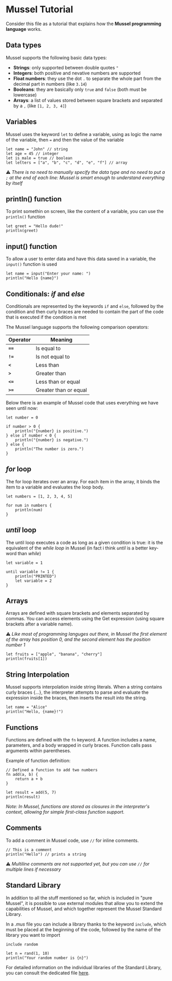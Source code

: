 # Mussel Tutorial

Consider this file as a tutorial that explains how the **Mussel programming language** works.

## Data types

Mussel supports the following basic data types:

- **Strings**: only supported between double quotes `"`
- **Integers**: both positive and nevative numbers are supported
- **Float numbers**: they use the dot `.` to separate the whole part from the decimal part in numbers (like `3.14`)
- **Booleans**: they are basically only `true` and `false` (both must be lowercase)
- **Arrays**: a list of values stored between square brackets and separated by a `,` (like `[1, 2, 3, 4]`)

## Variables
Mussel uses the keyword `let` to define a variable, using as logic the name of the variable, then `=` and then the value of the variable

```
let name = "John" // string
let age = 45 // integer
let is_male = true // boolean
let letters = ["a", "b", "c", "d", "e", "f"] // array
```

⚠️ *There is no need to manually specify the data type and no need to put a `;` at the end of each line: Mussel is smart enough to understand everything by itself*

## println() function
To print somethin on screen, like the content of a variable, you can use the `println()` function

```
let greet = "Hello dude!"
println(greet)
```

## input() function
To allow a user to enter data and have this data saved in a variable, the `input()` function is used

```
let name = input("Enter your name: ")
println("Hello {name}")
```

## Conditionals: *if* and *else*
Conditionals are represented by the keywords `if` and `else`, followed by the condition and then curly braces are needed to contain the part of the code that is executed if the condition is met

The Mussel language supports the following comparison operators:

| Operator     | Meaning              |
|--------------|----------------------|
| **`==`**     | Is equal to          |
| **`!=`**     | Is not equal to      |
| **`<`**      | Less than            |
| **`>`**      | Greater than         |
| **`<=`**     | Less than or equal   |
| **`>=`**     | Greater than or equal|

Below there is an example of Mussel code that uses everything we have seen until now:

```
let number = 0

if number > 0 {
    println("{number} is positive.")
} else if number < 0 { 
    println("{number} is negative.")
} else { 
    println("The number is zero.")  
}
```

## *for* loop
The for loop iterates over an array. For each item in the array, it binds the item to a variable and evaluates the loop body.

```
let numbers = [1, 2, 3, 4, 5]

for num in numbers {
    println(num)
}
```

## *until* loop
The until loop executes a code as long as a given condition is true: it is the equivalent of the *while loop* in Mussel (in fact i think *until* is a better key-word than *while*)

```
let variable = 1

until variable != 1 {
    println("PRINTED")
    let variable = 2
}
```

## Arrays
Arrays are defined with square brackets and elements separated by commas. You can access elements using the Get expression (using square brackets after a variable name).

⚠️ *Like most of programming languges out there, in Mussel the first element of the array has position 0, and the second element has the position number 1*

```
let fruits = ["apple", "banana", "cherry"]
println(fruits[1])
```

## String Interpolation
Mussel supports interpolation inside string literals. When a string contains curly braces {...}, the interpreter attempts to parse and evaluate the expression inside the braces, then inserts the result into the string.

```
let name = "Alice"
println("Hello, {name}!")
```

## Functions
Functions are defined with the `fn` keyword. A function includes a name, parameters, and a body wrapped in curly braces. Function calls pass arguments within parentheses.

Example of function definition:

```
// Defined a function to add two numbers
fn add(a, b) {
    return a + b
}

let result = add(5, 7)
println(result)
```

*Note: In Mussel, functions are stored as closures in the interpreter's context, allowing for simple first-class function support.*

## Comments
To add a comment in Mussel code, use `//` for inline comments.

```
// This is a comment
println("Hello") // prints a string
```

⚠️ *Multiline comments are not supported yet, but you can use `//` for multiple lines if necessary*

## Standard Library

In addition to all the stuff mentioned so far, which is included in "pure Mussel", it is possible to use external modules that allow you to extend the capabilities of Mussel, and which together represent the Mussel Standard Library.

In a *.mus* file you can include a library thanks to the keyword `include`, which must be placed at the beginning of the code, followed by the name of the library you want to import

```
include random

let n = rand(1, 10)
println("Your random number is {n}")
```

For detailed information on the individual libraries of the Standard Library, you can consult the dedicated file [here](/doc/Standard_Library.md).